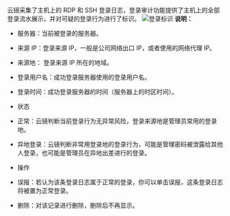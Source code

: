 云镜采集了主机上的 RDP 和 SSH 登录日志，登录审计功能提供了主机上的全部登录流水展示，并对可疑的登录行为进行了标识。
![登录标识](http://imgcache.tcecqpoc.fsphere.cn/image/mc.qcloudimg.com/static/img/ffca81622dd21ee01f967e6c9bb7bc66/image.png)
**说明：**
- 服务器：当前被登录的服务器。

- 来源 IP：登录来源 IP，一般是公司网络出口 IP，或者使用的网络代理 IP。

- 来源地： 登录来源 IP 所在的地域。

- 登录用户名：成功登录服务器使用的登录用户名。

- 登录时间：成功登录服务器的时间（服务器上的时区时间）。

- 状态
 - 正常：云镜判断当前登录行为无异常风险，登录来源地是管理员常用的登录地。
 - 异地登录：云镜判断非常用登录地的登录行为，可能是管理密码被泄露给其他人登录，也可能是管理员在异地出差进行的登录。

- 操作
 - 误报：若认为该条登录日志属于正常的登录，你可以单击误报，这条登录日志将被置为正常登录。
 - 删除：对该记录进行删除，删除后不再显示。
